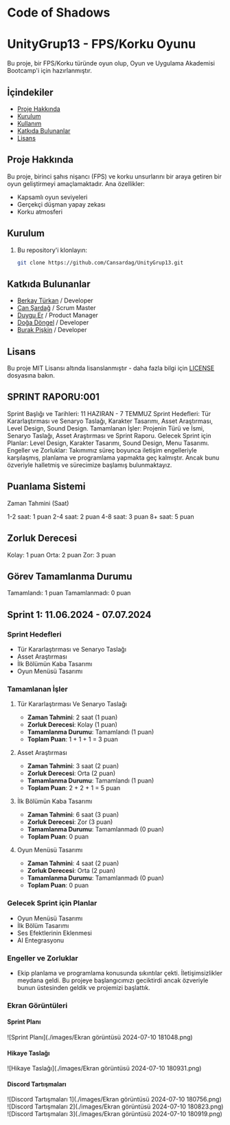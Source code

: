 # Code of Shadows

# UnityGrup13 - FPS/Korku Oyunu
Bu proje, bir FPS/Korku türünde oyun olup, Oyun ve Uygulama Akademisi Bootcamp'i için hazırlanmıştır.

## İçindekiler
- [Proje Hakkında](#proje-hakkında)
- [Kurulum](#kurulum)
- [Kullanım](#kullanım)
- [Katkıda Bulunanlar](#katkıda-bulunanlar)
- [Lisans](#lisans)


## Proje Hakkında
Bu proje, birinci şahıs nişancı (FPS) ve korku unsurlarını bir araya getiren bir oyun geliştirmeyi amaçlamaktadır. 
Ana özellikler:
- Kapsamlı oyun seviyeleri
- Gerçekçi düşman yapay zekası
- Korku atmosferi

## Kurulum
1. Bu repository'i klonlayın:
   ```bash
   git clone https://github.com/Cansardag/UnityGrup13.git


## Katkıda Bulunanlar
- [Berkay Türkan](https://github.com/berkaytrkn) / Developer
- [Can Şardağ](https://github.com/Cansardag) / Scrum Master
- [Duygu Er](https://github.com/Duyguru) / Product Manager
- [Doğa Döngel](https://github.com/dogadongel) / Developer
- [Burak Pişkin](https://github.com/reinhpash) / Developer



## Lisans
Bu proje MIT Lisansı altında lisanslanmıştır - daha fazla bilgi için [LICENSE](LICENSE) dosyasına bakın.



## SPRINT RAPORU:001

Sprint Başlığı ve Tarihleri: 11 HAZIRAN - 7 TEMMUZ
Sprint Hedefleri: Tür Kararlaştırması ve Senaryo Taslağı, Karakter Tasarımı, Asset Araştırması, Level Design, Sound Design.
Tamamlanan İşler: Projenin Türü ve İsmi, Senaryo Taslağı, Asset Araştırması ve Sprint Raporu.
Gelecek Sprint için Planlar: Level Design, Karakter Tasarımı, Sound Design, Menu Tasarımı.
Engeller ve Zorluklar: Takımımız süreç boyunca iletişim engelleriyle karşılaşmış, planlama ve programlama yapmakta geç kalmıştır. Ancak bunu özveriyle halletmiş ve sürecimize başlamış bulunmaktayız.

## Puanlama Sistemi

Zaman Tahmini (Saat)

1-2 saat: 1 puan
2-4 saat: 2 puan
4-8 saat: 3 puan
8+ saat: 5 puan

## Zorluk Derecesi

Kolay: 1 puan
Orta: 2 puan
Zor: 3 puan

## Görev Tamamlanma Durumu

Tamamlandı: 1 puan
Tamamlanmadı: 0 puan

## Sprint 1: 11.06.2024 - 07.07.2024

### Sprint Hedefleri
- Tür Kararlaştırması ve Senaryo Taslağı
- Asset Araştırması
- İlk Bölümün Kaba Tasarımı
- Oyun Menüsü Tasarımı

### Tamamlanan İşler
1. Tür Kararlaştırması Ve Senaryo Taslağı
   - **Zaman Tahmini**: 2 saat (1 puan)
   - **Zorluk Derecesi**: Kolay (1 puan)
   - **Tamamlanma Durumu**: Tamamlandı (1 puan)
   - **Toplam Puan**: 1 + 1 + 1 = 3 puan

2. Asset Araştırması
   - **Zaman Tahmini**: 3 saat (2 puan)
   - **Zorluk Derecesi**: Orta (2 puan)
   - **Tamamlanma Durumu**: Tamamlandı (1 puan)
   - **Toplam Puan**: 2 + 2 + 1 = 5 puan

3. İlk Bölümün Kaba Tasarımı
   - **Zaman Tahmini**: 6 saat (3 puan)
   - **Zorluk Derecesi**: Zor (3 puan)
   - **Tamamlanma Durumu**: Tamamlanmadı (0 puan)
   - **Toplam Puan**: 0 puan

3. Oyun Menüsü Tasarımı
   - **Zaman Tahmini**: 4 saat (2 puan)
   - **Zorluk Derecesi**: Orta (2 puan)
   - **Tamamlanma Durumu**: Tamamlanmadı (0 puan)
   - **Toplam Puan**: 0 puan

### Gelecek Sprint için Planlar
- Oyun Menüsü Tasarımı
- İlk Bölüm Tasarımı
- Ses Efektlerinin Eklenmesi
- AI Entegrasyonu

### Engeller ve Zorluklar
- Ekip planlama ve programlama konusunda sıkıntılar çekti. İletişimsizlikler meydana geldi. Bu projeye başlangıcımızı geciktirdi ancak özveriyle bunun üstesinden geldik ve projemizi başlattık.


### Ekran Görüntüleri
#### Sprint Planı
![Sprint Planı](./images/Ekran görüntüsü 2024-07-10 181048.png)

#### Hikaye Taslağı
![Hikaye Taslağı](./images/Ekran görüntüsü 2024-07-10 180931.png)

#### Discord Tartışmaları
![Discord Tartışmaları 1](./images/Ekran görüntüsü 2024-07-10 180756.png)
![Discord Tartışmaları 2](./images/Ekran görüntüsü 2024-07-10 180823.png)
![Discord Tartışmaları 3](./images/Ekran görüntüsü 2024-07-10 180919.png)
